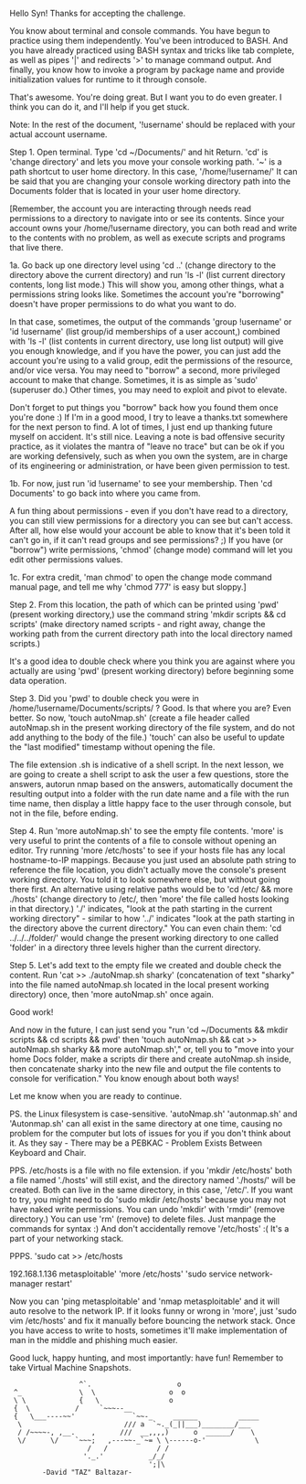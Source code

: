 Hello Syn! Thanks for accepting the challenge.

You know about terminal and console commands. You have begun to practice using them independently. You've been introduced to BASH. And you have already practiced using BASH syntax and tricks like tab complete, as well as pipes '|' and redirects '>' to manage command output. And finally, you know how to invoke a program by package name and provide initialization values for runtime to it through console.

That's awesome. You're doing great. But I want you to do even greater. I think you can do it, and I'll help if you get stuck.

Note: In the rest of the document, '!username' should be replaced with your actual account username. 

Step 1. Open terminal. Type 'cd \~/Documents/' and hit Return.
'cd' is 'change directory' and lets you move your console working path.
'~' is a path shortcut to user home directory. In this case, '/home/!username/'
It can be said that you are changing your console working directory path into the Documents folder that is located in your user home directory.


[Remember, the account you are interacting through needs read permissions to a directory to navigate into or see its contents. Since your account owns your /home/!username directory, you can both read and write to the contents with no problem, as well as execute scripts and programs that live there.

1a. Go back up one directory level using 'cd ..' (change directory to the directory above the current directory) and run 'ls -l' (list current directory contents, long list mode.) This will show you, among other things, what a permissions string looks like. Sometimes the account you're "borrowing" doesn't have proper permissions to do what you want to do.

In that case, sometimes, the output of the commands 'group !username' or 'id !username' (list group/id memberships of a user account,) combined with 'ls -l' (list contents in current directory, use long list output) will give you enough knowledge, and if you have the power, you can just add the account you're using to a valid group, edit the permissions of the resource, and/or vice versa. You may need to "borrow" a second, more privileged account to make that change. Sometimes, it is as simple as 'sudo' (superuser do.) Other times, you may need to exploit and pivot to elevate.

Don't forget to put things you "borrow" back how you found them once you're done :)
If I'm in a good mood, I try to leave a thanks.txt somewhere for the next person to find.  A lot of times, I just end up thanking future myself on accident. It's still nice. Leaving a note is bad offensive security practice, as it violates the mantra of "leave no trace" but can be ok if you are working defensively, such as when you own the system, are in charge of its engineering or administration, or have been given permission to test.

1b. For now, just run 'id !username' to see your membership. Then 'cd Documents' to go back into where you came from.

A fun thing about permissions - even if you don't have read to a directory, you can still view permissions for a directory you can see but can't access. After all, how else would your account be able to know that it's been told it can't go in, if it can't read groups and see permissions? ;) If you have (or "borrow") write permissions, 'chmod' (change mode) command will let you edit other permissions values.

1c. For extra credit, 'man chmod' to open the change mode command manual page, and tell me why 'chmod 777' is easy but sloppy.]


Step 2. From this location, the path of which can be printed using 'pwd' (present working directory,) use the command string 'mkdir scripts && cd scripts' (make directory named scripts - and right away, change the working path from the current directory path into the local directory named scripts.)

It's a good idea to double check where you think you are against where you actually are using 'pwd' (present working directory) before beginning some data operation.


Step 3. Did you 'pwd' to double check you were in /home/!username/Documents/scripts/ ? Good. Is that where you are? Even better. So now, 'touch autoNmap.sh' (create a file header called autoNmap.sh in the present working directory of the file system, and do not add anything to the body of the file.) 'touch' can also be useful to update the "last modified" timestamp without opening the file.

The file extension .sh is indicative of a shell script. In the next lesson, we are going to create a shell script to ask the user a few questions, store the answers, autorun nmap based on the answers, automatically document the resulting output into a folder with the run date name and a file with the run time name, then display a little happy face to the user through console, but not in the file, before ending.


Step 4. Run 'more autoNmap.sh' to see the empty file contents.  'more' is very useful to print the contents of a file to console without opening an editor.  Try running 'more /etc/hosts' to see if your hosts file has any local hostname-to-IP mappings.  Because you just used an absolute path string to reference the file location, you didn't actually move the console's present working directory.  You told it to look somewhere else, but without going there first. An alternative using relative paths would be to 'cd /etc/ && more ./hosts' (change directory to /etc/, then 'more' the file called hosts looking in that directory.) './' indicates, "look at the path starting in the current working directory" - similar to how '../' indicates "look at the path starting in the directory above the current directory." You can even chain them: 'cd ../../../folder/' would change the present working directory to one called 'folder' in a directory three levels higher than the current directory.


Step 5. Let's add text to the empty file we created and double check the content. Run 'cat >> ./autoNmap.sh sharky' (concatenation of text "sharky" into the file named autoNmap.sh located in the local present working directory) once, then 'more autoNmap.sh' once again.


Good work!

And now in the future, I can just send you "run 
'cd ~/Documents && mkdir scripts && cd scripts && pwd' then 'touch autoNmap.sh && cat >> autoNmap.sh sharky && more autoNmap.sh'," 
or, 
tell you to "move into your home Docs folder, make a scripts dir there and create autoNmap.sh inside, then concatenate sharky into the new file and output the file contents to console for verification." You know enough about both ways!


Let me know when you are ready to continue.

PS.  the Linux filesystem is case-sensitive.  'autoNmap.sh' 'autonmap.sh' and 'Autonmap.sh' can all exist in the same directory at one time, causing no problem for the computer but lots of issues for you if you don't think about it.  As they say - There may be a PEBKAC - Problem Exists Between Keyboard and Chair.

PPS.  /etc/hosts is a file with no file extension.  if you 'mkdir /etc/hosts' both a file named './hosts' will still exist, and the directory named './hosts/' will be created. Both can live in the same directory, in this case, '/etc/'. If you want to try, you might need to do 'sudo mkdir /etc/hosts' because you may not have naked write permissions.  You can undo 'mkdir' with 'rmdir' (remove directory.) You can use 'rm' (remove) to delete files. Just manpage the commands for syntax :) And don't accidentally remove '/etc/hosts' :( It's a part of your networking stack.

PPPS.  'sudo cat >> /etc/hosts

192.168.1.136 metasploitable' 
'more /etc/hosts' 
'sudo service network-manager restart'

Now you can 'ping metasploitable' and 'nmap metasploitable' and it will auto resolve to the network IP.  If it looks funny or wrong in 'more', just 'sudo vim /etc/hosts' and fix it manually before bouncing the network stack. Once you have access to write to hosts, sometimes it'll make implementation of man in the middle and phishing much easier.

Good luck, happy hunting, and most importantly: have fun!  Remember to take Virtual Machine Snapshots.




                     ^`.                     o
     ^_              \  \                  o  o
     \ \             {   \                 o
     {  \           /     `~~~--__
     {   \___----~~'              `~~-_     ______          _____
      \                         /// a  `~._(_||___)________/___
      / /~~~~-, ,__.    ,      ///  __,,,,)      o  ______/    \
      \/      \/    `~~~;   ,---~~-_`~= \ \------o-'            \
                       /   /            / /
                      '._.'           _/_/
                                      ';|\
            -David "TAZ" Baltazar-
